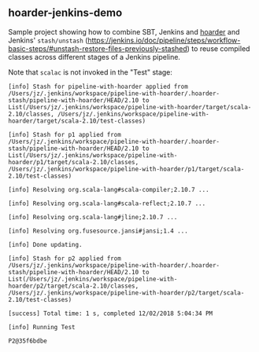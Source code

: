 ## hoarder-jenkins-demo

Sample project showing how to combine SBT, Jenkins and
[hoarder](https://github.com/romanowski/hoarder) and 
Jenkins' `stash/unstash` (https://jenkins.io/doc/pipeline/steps/workflow-basic-steps/#unstash-restore-files-previously-stashed) to reuse compiled classes across different stages of a Jenkins pipeline.

Note that `scalac` is not invoked in the "Test" stage:

```
[info] Stash for pipeline-with-hoarder applied from /Users/jz/.jenkins/workspace/pipeline-with-hoarder/.hoarder-stash/pipeline-with-hoarder/HEAD/2.10 to List(/Users/jz/.jenkins/workspace/pipeline-with-hoarder/target/scala-2.10/classes, /Users/jz/.jenkins/workspace/pipeline-with-hoarder/target/scala-2.10/test-classes)

[info] Stash for p1 applied from /Users/jz/.jenkins/workspace/pipeline-with-hoarder/.hoarder-stash/pipeline-with-hoarder/HEAD/2.10 to List(/Users/jz/.jenkins/workspace/pipeline-with-hoarder/p1/target/scala-2.10/classes, /Users/jz/.jenkins/workspace/pipeline-with-hoarder/p1/target/scala-2.10/test-classes)

[info] Resolving org.scala-lang#scala-compiler;2.10.7 ...

[info] Resolving org.scala-lang#scala-reflect;2.10.7 ...

[info] Resolving org.scala-lang#jline;2.10.7 ...

[info] Resolving org.fusesource.jansi#jansi;1.4 ...

[info] Done updating.

[info] Stash for p2 applied from /Users/jz/.jenkins/workspace/pipeline-with-hoarder/.hoarder-stash/pipeline-with-hoarder/HEAD/2.10 to List(/Users/jz/.jenkins/workspace/pipeline-with-hoarder/p2/target/scala-2.10/classes, /Users/jz/.jenkins/workspace/pipeline-with-hoarder/p2/target/scala-2.10/test-classes)

[success] Total time: 1 s, completed 12/02/2018 5:04:34 PM

[info] Running Test 

P2@35f6bdbe

```
